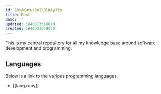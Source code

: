 ```yaml
---
id: 28mAKUcUkO0IZOl0Ay7fp
title: Root
desc: ''
updated: 1640573516079
created: 1640533659450
---
```

This is my central repository for all my knowledge base around software development and programming.

## Languages

Below is a link to the various programming languages.

* [[lang.ruby]]
